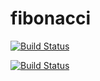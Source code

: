 # fibonacci

[![Build Status](http://ec2-52-3-1-75.compute-1.amazonaws.com/buildStatus/icon?job=fibonacci)](http://ec2-52-3-1-75.compute-1.amazonaws.com/job/fibonacci/)

[![Build Status](http://ec2-52-3-1-75.compute-1.amazonaws.com/buildStatus/icon?job=fibonacci)](http://ec2-52-3-1-75.compute-1.amazonaws.com/job/fibonacci/)
